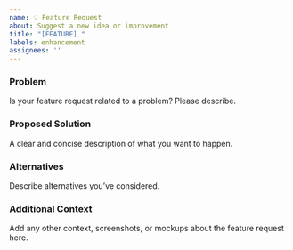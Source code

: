 ```yaml
---
name: 💡 Feature Request
about: Suggest a new idea or improvement
title: "[FEATURE] "
labels: enhancement
assignees: ''
---
```


### Problem
Is your feature request related to a problem? Please describe.

### Proposed Solution
A clear and concise description of what you want to happen.

### Alternatives
Describe alternatives you’ve considered.

### Additional Context
Add any other context, screenshots, or mockups about the feature request here.
